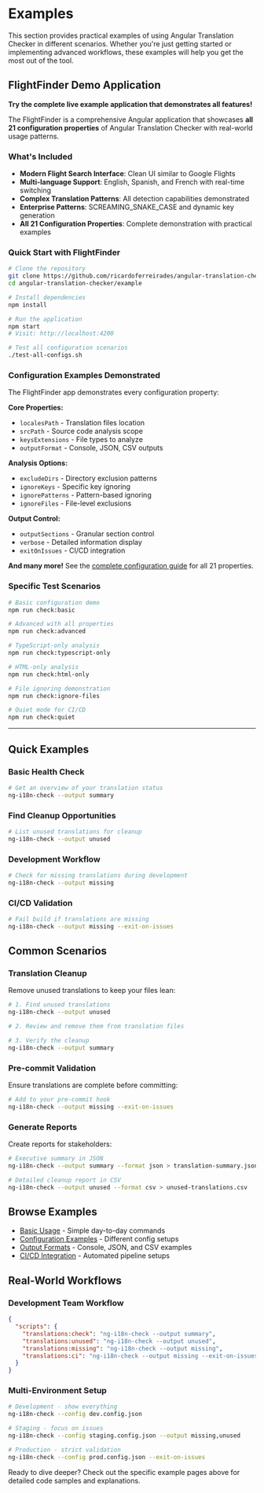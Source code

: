 # Examples

This section provides practical examples of using Angular Translation Checker in different scenarios. Whether you're just getting started or implementing advanced workflows, these examples will help you get the most out of the tool.

## FlightFinder Demo Application

**Try the complete live example application that demonstrates all features!**

The FlightFinder is a comprehensive Angular application that showcases **all 21 configuration properties** of Angular Translation Checker with real-world usage patterns.

### What's Included
- **Modern Flight Search Interface**: Clean UI similar to Google Flights
- **Multi-language Support**: English, Spanish, and French with real-time switching
- **Complex Translation Patterns**: All detection capabilities demonstrated
- **Enterprise Patterns**: SCREAMING_SNAKE_CASE and dynamic key generation
- **All 21 Configuration Properties**: Complete demonstration with practical examples

### Quick Start with FlightFinder

```bash
# Clone the repository
git clone https://github.com/ricardoferreirades/angular-translation-checker.git
cd angular-translation-checker/example

# Install dependencies
npm install

# Run the application
npm start
# Visit: http://localhost:4200

# Test all configuration scenarios
./test-all-configs.sh
```

### Configuration Examples Demonstrated

The FlightFinder app demonstrates every configuration property:

**Core Properties:**
- `localesPath` - Translation files location
- `srcPath` - Source code analysis scope
- `keysExtensions` - File types to analyze
- `outputFormat` - Console, JSON, CSV outputs

**Analysis Options:**
- `excludeDirs` - Directory exclusion patterns
- `ignoreKeys` - Specific key ignoring
- `ignorePatterns` - Pattern-based ignoring
- `ignoreFiles` - File-level exclusions

**Output Control:**
- `outputSections` - Granular section control
- `verbose` - Detailed information display
- `exitOnIssues` - CI/CD integration

**And many more!** See the [complete configuration guide](/guide/configuration) for all 21 properties.

### Specific Test Scenarios

```bash
# Basic configuration demo
npm run check:basic

# Advanced with all properties
npm run check:advanced

# TypeScript-only analysis
npm run check:typescript-only

# HTML-only analysis
npm run check:html-only

# File ignoring demonstration
npm run check:ignore-files

# Quiet mode for CI/CD
npm run check:quiet
```

---

## Quick Examples

### Basic Health Check
```bash
# Get an overview of your translation status
ng-i18n-check --output summary
```

### Find Cleanup Opportunities
```bash
# List unused translations for cleanup
ng-i18n-check --output unused
```

### Development Workflow
```bash
# Check for missing translations during development
ng-i18n-check --output missing
```

### CI/CD Validation
```bash
# Fail build if translations are missing
ng-i18n-check --output missing --exit-on-issues
```

## Common Scenarios

### **Translation Cleanup**
Remove unused translations to keep your files lean:

```bash
# 1. Find unused translations
ng-i18n-check --output unused

# 2. Review and remove them from translation files

# 3. Verify the cleanup
ng-i18n-check --output summary
```

### **Pre-commit Validation**
Ensure translations are complete before committing:

```bash
# Add to your pre-commit hook
ng-i18n-check --output missing --exit-on-issues
```

### **Generate Reports**
Create reports for stakeholders:

```bash
# Executive summary in JSON
ng-i18n-check --output summary --format json > translation-summary.json

# Detailed cleanup report in CSV
ng-i18n-check --output unused --format csv > unused-translations.csv
```

## Browse Examples

- [Basic Usage](/examples/basic-usage) - Simple day-to-day commands
- [Configuration Examples](/examples/configurations) - Different config setups
- [Output Formats](/examples/output-formats) - Console, JSON, and CSV examples
- [CI/CD Integration](/examples/ci-cd) - Automated pipeline setups

## Real-World Workflows

### Development Team Workflow
```json
{
  "scripts": {
    "translations:check": "ng-i18n-check --output summary",
    "translations:unused": "ng-i18n-check --output unused",
    "translations:missing": "ng-i18n-check --output missing",
    "translations:ci": "ng-i18n-check --output missing --exit-on-issues"
  }
}
```

### Multi-Environment Setup
```bash
# Development - show everything
ng-i18n-check --config dev.config.json

# Staging - focus on issues  
ng-i18n-check --config staging.config.json --output missing,unused

# Production - strict validation
ng-i18n-check --config prod.config.json --exit-on-issues
```

Ready to dive deeper? Check out the specific example pages above for detailed code samples and explanations.
